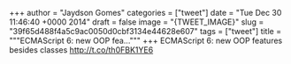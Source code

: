 
+++
author = "Jaydson Gomes"
categories = ["tweet"]
date = "Tue Dec 30 11:46:40 +0000 2014"
draft = false
image = "{TWEET_IMAGE}"
slug = "39f65d488f4a5c9ac0050d0cbf3134e44628e607"
tags = ["tweet"]
title = """ECMAScript 6: new OOP fea..."""
+++
ECMAScript 6: new OOP features besides classes http://t.co/th0FBK1YE6
